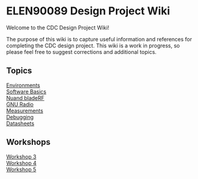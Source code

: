 # ELEN90089 Design Project Wiki

Welcome to the CDC Design Project Wiki!

The purpose of this wiki is to capture useful information and references for
completing the CDC design project. This wiki is a work in progress, so please
feel free to suggest corrections and additional topics.

## Topics

[Environments](environment)  
[Software Basics](sw_basics)  
[Nuand bladeRF](bladerf)  
[GNU Radio](gnuradio)  
[Measurements](measurements)  
[Debugging](debugging)  
[Datasheets](datasheets)

## Workshops

[Workshop 3](workshops/Workshop_3)  
[Workshop 4](workshops/Workshop_4)  
[Workshop 5](workshops/Workshop_5)
